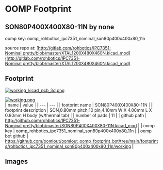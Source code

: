 # OOMP Footprint  
## SON80P400X400X80-11N  by none  
  
oomp key: oomp_rohbotics_ipc7351_nominal_son80p400x400x80_11n  
  
source repo at: [http://gitlab.com/rohbotics/IPC7351-Nominal.pretty/blob/master/XTAL1200X480X460N.kicad_mod](http://gitlab.com/rohbotics/IPC7351-Nominal.pretty/blob/master/XTAL1200X480X460N.kicad_mod)  
## Footprint  
  
[![working_kicad_pcb_3d.png](working_kicad_pcb_3d_600.png)](working_kicad_pcb_3d.png)  
  
[![working.png](working_600.png)](working.png)  
| name | value | 
| --- | --- | 
| footprint name | SON80P400X400X80-11N | 
| footprint description | SON,0.80mm pitch;10 pin,4.10mm W X 4.00mm L X 0.80mm H body (w/thermal tab) | 
| number of pads | 11 | 
| github path | http://github.com/rohbotics/IPC7351-Nominal.pretty/blob/master/SON80P400X400X80-11N.kicad_mod | 
| oomp key | oomp_rohbotics_ipc7351_nominal_son80p400x400x80_11n | 
| oomp bot github | https://github.com/oomlout/oomlout_oomp_footprint_bot/tree/main/footprints/rohbotics_ipc7351_nominal_son80p400x400x80_11n/working | 
## Images  
